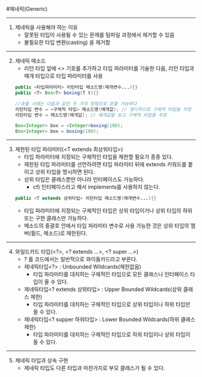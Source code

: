 #제네릭(Generic)

------------
1. 제네릭을 사용해야 하는 이유
    - 잘못된 타입이 사용될 수 있는 문제를 텀파일 과정에서 제거할 수 있음
    - 불필요한 타입 변환(casting) 을 제거함

------------
2. 제네릭 메소드
   - 리턴 타입 앞에 <> 기호를 추가하고 타입 파라미터를 기술한 다음, 리턴 타입과 매개 타입으로 타입 파라미터를 사용
   ```java
   public <타입파라미터> 리턴타입 메소드명(매개변수...){}
   public <T> Box<T> boxing(T t){}
   
   //호출 시에는 다음과 같은 두 가지 방법으로 호출 가능하다
   리턴타입 변수 = <구체적 타입> 메소드명(매개값); // 명시적으로 구체적 타입을 지정
   리턴타입 변수 = 메소드명(매개값); // 매개값을 보고 구체적 타입을 추정
   
   Box<Integer> box = <Integer>boxing(100);
   Box<Integer> box = boxing(100);
   ```

------------
3. 제한된 타입 파라미터(<T extends 최상위타입>)
   - 타입 파라미터에 지정되는 구체적인 타입을 제한할 필요가 종종 있다.
   - 제한된 타입 파라미터를 선언하려면 타입 파라미터 뒤에 extends 키워드를 붙이고 상위 타입을 명시하면 된다.
   - 상위 타입은 클래스뿐만 아니라 인터페이스도 가능하다. 
      - cf) 인터페이스라고 해서 implements를 사용하지 않는다.
   ```java
   public <T extends 상위타입> 리턴타입 메소드명(매개변수...){}
   ```
   - 타입 파라미터에 지정되는 구체적인 타입은 상위 타입이거나 상위 타입의 하위 또는 구현 클래스만 가능하다.
   - 메소드의 중괄호 안에서 타입 파라미터 변수로 사용 가능한 것은 상위 타입의 멤버(필드, 메소드)로 제한된다.
   
---
4. 와일드카드 타입(<?>, <? extends ...>, <? super ...>)
   - ? 를 코드에서는 일반적으로 와이들카드라고 부른다.
   - 제네릭타입<?> : Unbounded Wildcards(제한없음)
      - 타입 파라미터를 대치하는 구체적인 타입으로 모든 클래스나 인터페이스 타입이 올 수 있다.
   - 제네릭타입<? extends 상위타입> : Upper Bounded Wildcards(상위 클래스 제한)
      - 타입 파라미터를 대치하는 구체적인 타입으로 상위 타입이나 하위 타입만 올 수 있다.
   - 제네릭타입<? supper 하위타입> : Lower Bounded Wildcards(하위 클래스 제한)
      - 타입 파라미터를 대치하는 구체적인 타입으로 하위 타입이나 상위 타입이 올 수 있다.

---
5. 제네릭 타입과 상속 구현
   - 제네릭 타입도 다른 타입과 마찬가지로 부모 클래스가 될 수 있다.